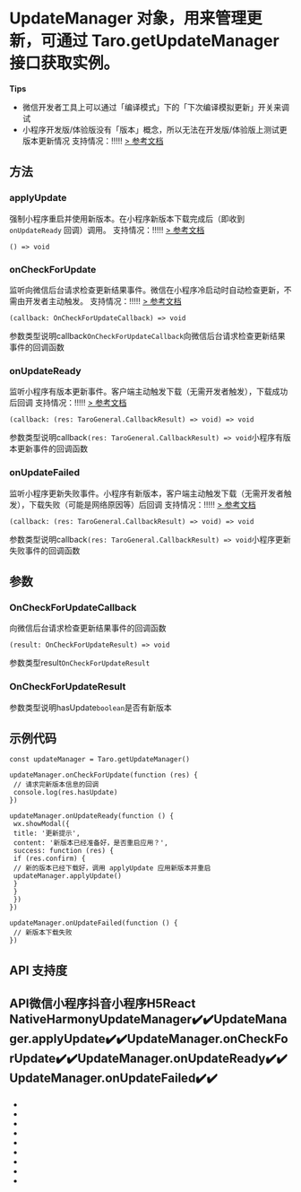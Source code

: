# UpdateManager 对象，用来管理更新，可通过 Taro.getUpdateManager 接口获取实例。
**Tips**

- 微信开发者工具上可以通过「编译模式」下的「下次编译模拟更新」开关来调试
- 小程序开发版/体验版没有「版本」概念，所以无法在开发版/体验版上测试更版本更新情况
支持情况：!!!!!
[> 参考文档
](https://developers.weixin.qq.com/miniprogram/dev/api/base/update/UpdateManager.html)
## 方法[​](UpdateManager.html#方法)
### applyUpdate[​](UpdateManager.html#applyupdate)
强制小程序重启并使用新版本。在小程序新版本下载完成后（即收到 `onUpdateReady` 回调）调用。
支持情况：!!!!!
[> 参考文档
](https://developers.weixin.qq.com/miniprogram/dev/api/base/update/UpdateManager.applyUpdate.html)
```tsx
() => void
```

### onCheckForUpdate[​](UpdateManager.html#oncheckforupdate)
监听向微信后台请求检查更新结果事件。微信在小程序冷启动时自动检查更新，不需由开发者主动触发。
支持情况：!!!!!
[> 参考文档
](https://developers.weixin.qq.com/miniprogram/dev/api/base/update/UpdateManager.onCheckForUpdate.html)
```tsx
(callback: OnCheckForUpdateCallback) => void
```
参数类型说明callback`OnCheckForUpdateCallback`向微信后台请求检查更新结果事件的回调函数
### onUpdateReady[​](UpdateManager.html#onupdateready)
监听小程序有版本更新事件。客户端主动触发下载（无需开发者触发），下载成功后回调
支持情况：!!!!!
[> 参考文档
](https://developers.weixin.qq.com/miniprogram/dev/api/base/update/UpdateManager.onUpdateReady.html)
```tsx
(callback: (res: TaroGeneral.CallbackResult) => void) => void
```
参数类型说明callback`(res: TaroGeneral.CallbackResult) => void`小程序有版本更新事件的回调函数
### onUpdateFailed[​](UpdateManager.html#onupdatefailed)
监听小程序更新失败事件。小程序有新版本，客户端主动触发下载（无需开发者触发），下载失败（可能是网络原因等）后回调
支持情况：!!!!!
[> 参考文档
](https://developers.weixin.qq.com/miniprogram/dev/api/base/update/UpdateManager.onUpdateFailed.html)
```tsx
(callback: (res: TaroGeneral.CallbackResult) => void) => void
```
参数类型说明callback`(res: TaroGeneral.CallbackResult) => void`小程序更新失败事件的回调函数
## 参数[​](UpdateManager.html#参数)
### OnCheckForUpdateCallback[​](UpdateManager.html#oncheckforupdatecallback)
向微信后台请求检查更新结果事件的回调函数
```tsx
(result: OnCheckForUpdateResult) => void
```
参数类型result`OnCheckForUpdateResult`
### OnCheckForUpdateResult[​](UpdateManager.html#oncheckforupdateresult)
参数类型说明hasUpdate`boolean`是否有新版本
## 示例代码[​](UpdateManager.html#示例代码)
```tsx
const updateManager = Taro.getUpdateManager()

updateManager.onCheckForUpdate(function (res) {
 // 请求完新版本信息的回调
 console.log(res.hasUpdate)
})

updateManager.onUpdateReady(function () {
 wx.showModal({
 title: '更新提示',
 content: '新版本已经准备好，是否重启应用？',
 success: function (res) {
 if (res.confirm) {
 // 新的版本已经下载好，调用 applyUpdate 应用新版本并重启
 updateManager.applyUpdate()
 }
 }
 })
})

updateManager.onUpdateFailed(function () {
 // 新版本下载失败
})
```

## API 支持度[​](UpdateManager.html#api-支持度)
API微信小程序抖音小程序H5React NativeHarmonyUpdateManager✔️✔️UpdateManager.applyUpdate✔️✔️UpdateManager.onCheckForUpdate✔️✔️UpdateManager.onUpdateReady✔️✔️UpdateManager.onUpdateFailed✔️✔️
- 

- 
- 
- 
- 

- 

- 
- 

- 
-
